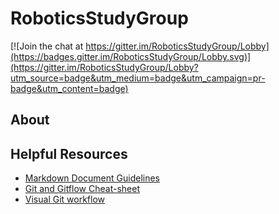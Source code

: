 # RoboticsStudyGroup
[![Join the chat at https://gitter.im/RoboticsStudyGroup/Lobby](https://badges.gitter.im/RoboticsStudyGroup/Lobby.svg)](https://gitter.im/RoboticsStudyGroup/Lobby?utm_source=badge&utm_medium=badge&utm_campaign=pr-badge&utm_content=badge)

## About

## Helpful Resources
* [Markdown Document Guidelines](https://github.com/adam-p/markdown-here/wiki/Markdown-Cheatsheet)
* [Git and Gitflow Cheat-sheet](https://github.com/arslanbilal/git-cheat-sheet)
* [Visual Git workflow](https://learngitbranching.js.org/)

